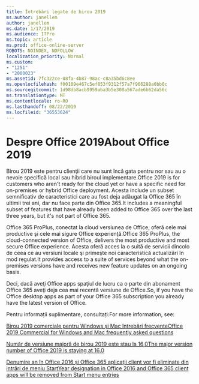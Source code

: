 ```yaml
---
title: Întrebări legate de birou 2019
ms.author: janellem
author: janellem
ms.date: 1/17/2019
ms.audience: ITPro
ms.topic: article
ms.prod: office-online-server
ROBOTS: NOINDEX, NOFOLLOW
localization_priority: Normal
ms.custom:
- "1251"
- "2000023"
ms.assetid: 7fc322ce-08fa-4b87-98ac-c8a35bd6c8ee
ms.openlocfilehash: f00109e467c5ef853f9312f57a7f966288a0bb0c
ms.sourcegitcommit: 1d98db8acb9959aba3b5e308a567ade6b62da56c
ms.translationtype: MT
ms.contentlocale: ro-RO
ms.lasthandoff: 08/22/2019
ms.locfileid: "36553624"
---
```

# <a name="about-office-2019"></a><span data-ttu-id="a69a3-102">Despre Office 2019</span><span class="sxs-lookup"><span data-stu-id="a69a3-102">About Office 2019</span></span>

<span data-ttu-id="a69a3-103">Birou 2019 este pentru clienţii care nu sunt încă gata pentru nor sau au o nevoie specifică local sau hibrid biroul implementare.</span><span class="sxs-lookup"><span data-stu-id="a69a3-103">Office 2019 is for customers who aren't ready for the cloud yet or have a specific need for on-premises or hybrid Office deployment.</span></span> <span data-ttu-id="a69a3-104">Acesta include un subset semnificativ de caracteristici care au fost deja adăugat la Office 365 în ultimii trei ani, dar nu face parte din Office 365.</span><span class="sxs-lookup"><span data-stu-id="a69a3-104">It includes a meaningful subset of features that have already been added to Office 365 over the last three years, but it's not part of Office 365.</span></span>
  
<span data-ttu-id="a69a3-105">Office 365 ProPlus, conectat la cloud versiunea de Office, oferă cele mai productive şi cele mai sigure Office experienţă.</span><span class="sxs-lookup"><span data-stu-id="a69a3-105">Office 365 ProPlus, the cloud-connected version of Office, delivers the most productive and most secure Office experience.</span></span> <span data-ttu-id="a69a3-106">Acesta oferă acces la o suită de servicii dincolo de ceea ce au versiuni locale şi primeşte noi caracteristică actualizări în mod regulat.</span><span class="sxs-lookup"><span data-stu-id="a69a3-106">It provides access to a suite of services beyond what the on-premises versions have and receives new feature updates on an ongoing basis.</span></span>
  
<span data-ttu-id="a69a3-107">Deci, dacă aveţi Office apps spaţiul de lucru ca o parte din abonament Office 365 aveţi deja cea mai recentă versiune de Office.</span><span class="sxs-lookup"><span data-stu-id="a69a3-107">So, if you have the Office desktop apps as part of your Office 365 subscription you already have the latest version of Office.</span></span>
  
<span data-ttu-id="a69a3-108">Pentru informații suplimentare, consultați:</span><span class="sxs-lookup"><span data-stu-id="a69a3-108">For more information, see:</span></span>
  
[<span data-ttu-id="a69a3-109">Birou 2019 comerciale pentru Windows şi Mac întrebări frecvente</span><span class="sxs-lookup"><span data-stu-id="a69a3-109">Office 2019 Commercial for Windows and Mac frequently asked questions</span></span>](https://support.microsoft.com/help/4133312)
  
[<span data-ttu-id="a69a3-110">Număr de versiune majoră de birou 2019 este stau la 16,0</span><span class="sxs-lookup"><span data-stu-id="a69a3-110">The major version number of Office 2019 is staying at 16.0</span></span>](https://docs.microsoft.com/deployoffice/office2019/overview)
  
[<span data-ttu-id="a69a3-111">Denumire an în Office 2016 și Office 365 aplicații client vor fi eliminate din intrări de meniu Start</span><span class="sxs-lookup"><span data-stu-id="a69a3-111">Year designation in Office 2016 and Office 365 client apps will be removed from Start menu entries</span></span>](https://support.office.com/article/8fe5e052-76d2-49de-af30-2e84ed3da907?wt.mc_id=Alchemy_ClientDIA)
  